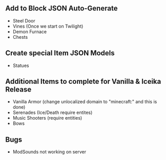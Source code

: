 ## Add to Block JSON Auto-Generate
* Steel Door
* Vines (Once we start on Twilight)
* Demon Furnace
* Chests

## Create special Item JSON Models
* Statues

## Additional Items to complete for Vanilla & Iceika Release
* Vanilla Armor (change unlocalized domain to "minecraft:" and this is done)
* Serenades (Ice/Death require entites)
* Music Shooters (require entities)
* Bows

## Bugs
* ModSounds not working on server